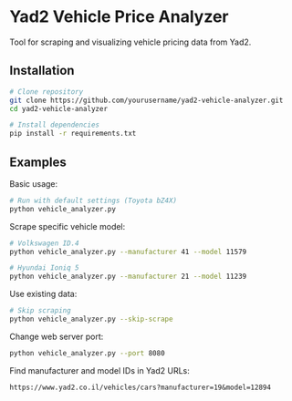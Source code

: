 # Yad2 Vehicle Price Analyzer

Tool for scraping and visualizing vehicle pricing data from Yad2.

## Installation

```bash
# Clone repository
git clone https://github.com/yourusername/yad2-vehicle-analyzer.git
cd yad2-vehicle-analyzer

# Install dependencies
pip install -r requirements.txt
```

## Examples

Basic usage:
```bash
# Run with default settings (Toyota bZ4X)
python vehicle_analyzer.py
```

Scrape specific vehicle model:
```bash
# Volkswagen ID.4
python vehicle_analyzer.py --manufacturer 41 --model 11579

# Hyundai Ioniq 5
python vehicle_analyzer.py --manufacturer 21 --model 11239
```

Use existing data:
```bash
# Skip scraping
python vehicle_analyzer.py --skip-scrape
```

Change web server port:
```bash
python vehicle_analyzer.py --port 8080
```

Find manufacturer and model IDs in Yad2 URLs:
```
https://www.yad2.co.il/vehicles/cars?manufacturer=19&model=12894
```